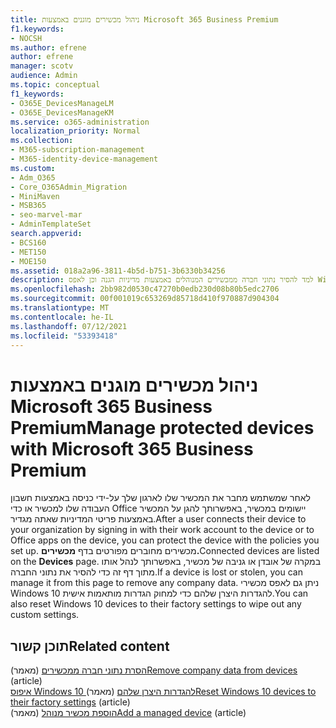```yaml
---
title: ניהול מכשירים מוגנים באמצעות Microsoft 365 Business Premium
f1.keywords:
- NOCSH
ms.author: efrene
author: efrene
manager: scotv
audience: Admin
ms.topic: conceptual
f1_keywords:
- O365E_DevicesManageLM
- O365E_DevicesManageKM
ms.service: o365-administration
localization_priority: Normal
ms.collection:
- M365-subscription-management
- M365-identity-device-management
ms.custom:
- Adm_O365
- Core_O365Admin_Migration
- MiniMaven
- MSB365
- seo-marvel-mar
- AdminTemplateSet
search.appverid:
- BCS160
- MET150
- MOE150
ms.assetid: 018a2a96-3811-4b5d-b751-3b6330b34256
description: למד להסיר נתוני חברה ממכשירים המנוהלים באמצעות מדיניות הגנה וכן לאפס Windows 10 התקנים להגדרות היצרן שלהם.
ms.openlocfilehash: 2bb982d0530c47270b0edb230d08b80b5edc2706
ms.sourcegitcommit: 00f001019c653269d85718d410f970887d904304
ms.translationtype: MT
ms.contentlocale: he-IL
ms.lasthandoff: 07/12/2021
ms.locfileid: "53393418"
---
```

# <a name="manage-protected-devices-with-microsoft-365-business-premium"></a><span data-ttu-id="31af7-103">ניהול מכשירים מוגנים באמצעות Microsoft 365 Business Premium</span><span class="sxs-lookup"><span data-stu-id="31af7-103">Manage protected devices with Microsoft 365 Business Premium</span></span>

<span data-ttu-id="31af7-104">לאחר שמשתמש מחבר את המכשיר שלו לארגון שלך על-ידי כניסה באמצעות חשבון העבודה שלו למכשיר או כדי Office יישומים במכשיר, באפשרותך להגן על המכשיר באמצעות פריטי המדיניות שאתה מגדיר.</span><span class="sxs-lookup"><span data-stu-id="31af7-104">After a user connects their device to your organization by signing in with their work account to the device or to Office apps on the device, you can protect the device with the policies you set up.</span></span> <span data-ttu-id="31af7-105">מכשירים מחוברים מפורטים בדף **מכשירים.**</span><span class="sxs-lookup"><span data-stu-id="31af7-105">Connected devices are listed on the **Devices** page.</span></span> <span data-ttu-id="31af7-106">במקרה של אובדן או גניבה של מכשיר, באפשרותך לנהל אותו מתוך דף זה כדי להסיר את נתוני החברה.</span><span class="sxs-lookup"><span data-stu-id="31af7-106">If a device is lost or stolen, you can manage it from this page to remove any company data.</span></span> <span data-ttu-id="31af7-107">ניתן גם לאפס מכשירי Windows 10 להגדרות היצרן שלהם כדי למחוק הגדרות מותאמות אישית.</span><span class="sxs-lookup"><span data-stu-id="31af7-107">You can also reset Windows 10 devices to their factory settings to wipe out any custom settings.</span></span> 

## <a name="related-content"></a><span data-ttu-id="31af7-108">תוכן קשור</span><span class="sxs-lookup"><span data-stu-id="31af7-108">Related content</span></span>
  
<span data-ttu-id="31af7-109">[הסרת נתוני חברה ממכשירים](remove-company-data.md) (מאמר)</span><span class="sxs-lookup"><span data-stu-id="31af7-109">[Remove company data from devices](remove-company-data.md) (article)</span></span>\
<span data-ttu-id="31af7-110">[איפוס Windows 10 להגדרות היצרן שלהם](reset-devices-to-factory-settings.md) (מאמר)</span><span class="sxs-lookup"><span data-stu-id="31af7-110">[Reset Windows 10 devices to their factory settings](reset-devices-to-factory-settings.md) (article)</span></span>\
<span data-ttu-id="31af7-111">[הוספת מכשיר מנוהל](./app-protection-settings-for-android-and-ios.md) (מאמר)</span><span class="sxs-lookup"><span data-stu-id="31af7-111">[Add a managed device](./app-protection-settings-for-android-and-ios.md) (article)</span></span>
